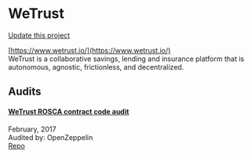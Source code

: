 
# WeTrust

[Update this project](https://github.com/ConsenSys/blockchainSecurityDB/edit/master/projects/wetrust.json)
  
[https://www.wetrust.io/](https://www.wetrust.io/)<br>
WeTrust is a collaborative savings, lending and insurance platform that is autonomous, agnostic, frictionless, and decentralized.


## Audits



#### [WeTrust ROSCA contract code audit](https://blog.openzeppelin.com/wetrust-rosca-contract-code-audit-928a536c5dd2/)

February, 2017<br>
Audited by: OpenZeppelin<br>
[Repo](https://github.com/WeTrustPlatform/rosca-contracts/tree/2af29be97d529488f5488fe0592f9e6b3585254f/contracts)
      

  



